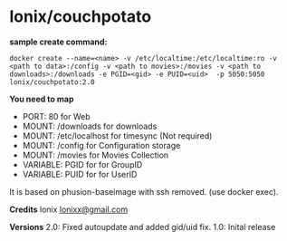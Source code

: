 # lonix/couchpotato


**sample create command:**
```
docker create --name=<name> -v /etc/localtime:/etc/localtime:ro -v <path to data>:/config -v <path to movies>:/movies -v <path to downloads>:/downloads -e PGID=<gid> -e PUID=<uid>  -p 5050:5050 lonix/couchpotato:2.0
```

**You need to map**

*  PORT: 80 for Web
*  MOUNT: /downloads for downloads
*  MOUNT: /etc/localhost for timesync (Not required)
*  MOUNT: /config for Configuration storage
*  MOUNT: /movies for Movies Collection
*  VARIABLE: PGID for for GroupID
*  VARIABLE: PUID for for UserID

It is based on phusion-baseimage with ssh removed. (use docker exec).


**Credits**
lonix <lonixx@gmail.com>

**Versions**
2.0: Fixed autoupdate and added gid/uid fix. 
1.0: Inital release

